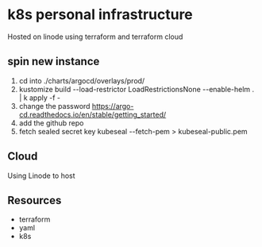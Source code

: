 # k8s personal infrastructure

Hosted on linode using terraform and terraform cloud

## spin new instance

1. cd into ./charts/argocd/overlays/prod/
2. kustomize build --load-restrictor LoadRestrictionsNone --enable-helm . | k apply -f -
3. change the password https://argo-cd.readthedocs.io/en/stable/getting_started/
4. add the github repo
5. fetch sealed secret key kubeseal --fetch-pem > kubeseal-public.pem

## Cloud

Using Linode to host

## Resources
- terraform
- yaml
- k8s
